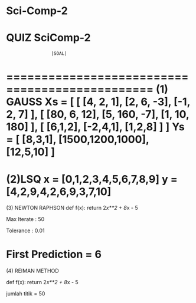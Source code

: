 # Sci-Comp-2
QUIZ SciComp-2
===============================================
                     |SOAL| 
===============================================
(1) GAUSS
Xs = [
    [
      [4, 2, 1],
      [2, 6, -3],
      [-1, 2, 7]
    ],
    [
        [80, 6, 12],
        [5, 160, -7],
	[1, 10, 180]
    ],
    [
	[6,1,2],
	[-2,4,1],
	[1,2,8]
    ]
]
Ys = [
    [8,3,1],
    [1500,1200,1000],
    [12,5,10]
]
===============================================
(2)LSQ
x = [0,1,2,3,4,5,6,7,8,9]
y = [4,2,9,4,2,6,9,3,7,10]
===============================================
(3) NEWTON RAPHSON
def f(x):
	return 2*x**2 + 8*x - 5


Max Iterate : 50

Tolerance : 0.01

First Prediction = 6
===============================================
(4) REIMAN METHOD

def f(x):
	return 2*x**2 + 8*x - 5

jumlah titik = 50
